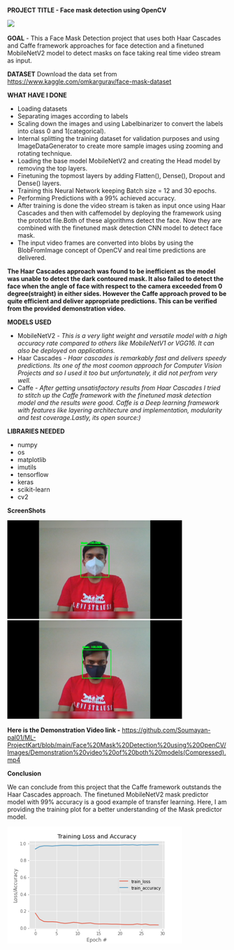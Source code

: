 **PROJECT TITLE - Face mask detection using OpenCV**
        
<img src = "https://github.com/Soumayan-pal01/ML-ProjectKart/blob/main/Face%20Mask%20Detection%20using%20OpenCV/Images/Project_vis.png" width="300">

**GOAL** - This a Face Mask Detection project that uses both Haar Cascades and Caffe framework approaches for face detection and a finetuned MobileNetV2 model to detect masks on face taking real time video stream as input.

**DATASET** Download the data set from https://www.kaggle.com/omkargurav/face-mask-dataset

**WHAT HAVE I DONE**
- Loading datasets
- Separating images according to labels
- Scaling down the images and using Labelbinarizer to convert the labels into class 0 and 1(categorical).
- Internal splitting the training dataset for validation purposes and using ImageDataGenerator to create more sample images using zooming and rotating technique.
- Loading the base model MobileNetV2 and creating the Head model by removing the top layers.
- Finetuning the topmost layers by adding Flatten(), Dense(), Dropout and Dense() layers.
- Training this Neural Network keeping Batch size = 12 and 30 epochs.
- Performing Predictions with a 99% achieved accuracy.
- After training is done the video stream is taken as input once using Haar Cascades and then with caffemodel by deploying the framework using the prototxt file.Both of these algorithms detect the face. Now they are combined with the finetuned mask detection CNN model to detect face mask.
- The input video frames are converted into blobs by using the BlobFromImage concept of OpenCV and real time predictions are delivered.

**The Haar Cascades approach was found to be inefficient as the model was unable to detect the dark contoured mask. It also failed to detect the face when the angle of face with respect to the camera exceeded from 0 degree(straight) in either sides. However the Caffe approach proved to be quite efficient and deliver appropriate predictions. This can be verified from the provided demonstration video.**

**MODELS USED**
- MobileNetV2 - *This is a very light weight and versatile model with a high accuracy rate compared to others like MobileNetV1 or VGG16. It can also be deployed on applications.*
- Haar Cascades - *Haar cascades is remarkably fast and delivers speedy predictions. Its one of the most coomon approach for Computer Vision Projects and so I used it too but unfortunately, it did not perfrom very well.*
- Caffe - *After getting unsatisfactory results from Haar Cascades I tried to stitch up the Caffe framework with the finetuned mask detection model and the results were good. Caffe is a Deep learning framework with features like layering architecture and implementation, modularity and test coverage.Lastly, its open source:)*

**LIBRARIES NEEDED**
- numpy
- os
- matplotlib
- imutils
- tensorflow
- keras
- scikit-learn
- cv2

**ScreenShots**

<img src = "https://github.com/Soumayan-pal01/ML-ProjectKart/blob/main/Face%20Mask%20Detection%20using%20OpenCV/Images/testing_snap2.png" width="400">

<img src = "https://github.com/Soumayan-pal01/ML-ProjectKart/blob/main/Face%20Mask%20Detection%20using%20OpenCV/Images/testing_snap1.png" width="400">

**Here is the Demonstration Video link -** https://github.com/Soumayan-pal01/ML-ProjectKart/blob/main/Face%20Mask%20Detection%20using%20OpenCV/Images/Demonstration%20video%20of%20both%20models(Compressed).mp4 


**Conclusion**

We can conclude from this project that the Caffe framework outstands the Haar Cascades approach. The finetuned MobileNetV2 mask predictor model with 99% accuracy is a good example of transfer learning.
Here, I am providing the training plot for a better understanding of the Mask predictor model.

<img src = "https://github.com/Soumayan-pal01/ML-ProjectKart/blob/main/Face%20Mask%20Detection%20using%20OpenCV/Images/plot_v2.png" width="400">
